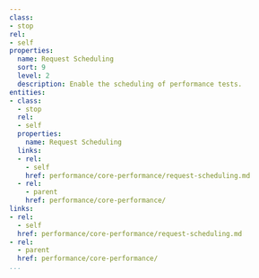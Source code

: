 ```yaml
---
class:
- stop
rel:
- self
properties:
  name: Request Scheduling
  sort: 9
  level: 2
  description: Enable the scheduling of performance tests.
entities:
- class:
  - stop
  rel:
  - self
  properties:
    name: Request Scheduling
  links:
  - rel:
    - self
    href: performance/core-performance/request-scheduling.md
  - rel:
    - parent
    href: performance/core-performance/
links:
- rel:
  - self
  href: performance/core-performance/request-scheduling.md
- rel:
  - parent
  href: performance/core-performance/
...
```

